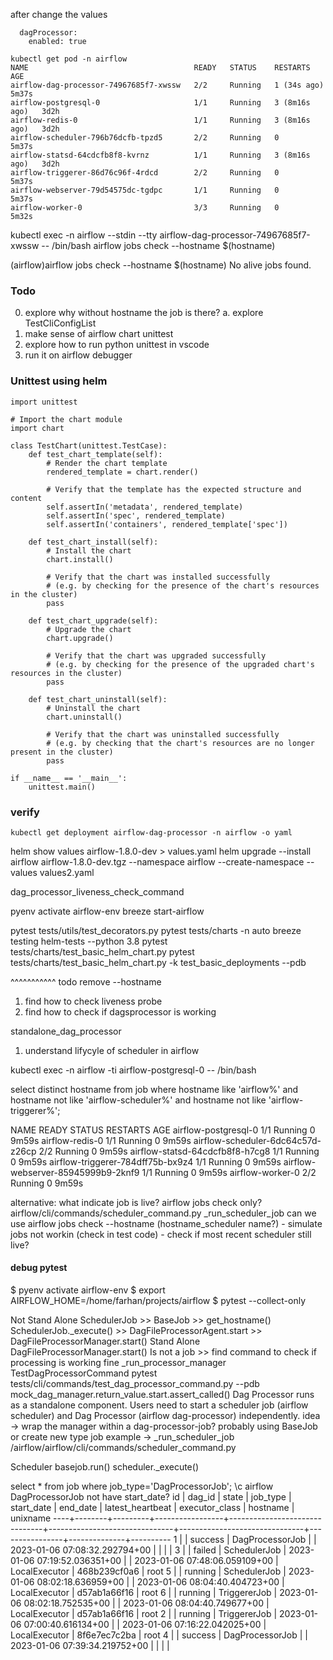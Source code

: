 after change the values
```
  dagProcessor:
    enabled: true
```

```
kubectl get pod -n airflow
NAME                                     READY   STATUS    RESTARTS        AGE
airflow-dag-processor-74967685f7-xwssw   2/2     Running   1 (34s ago)     5m37s
airflow-postgresql-0                     1/1     Running   3 (8m16s ago)   3d2h
airflow-redis-0                          1/1     Running   3 (8m16s ago)   3d2h
airflow-scheduler-796b76dcfb-tpzd5       2/2     Running   0               5m37s
airflow-statsd-64cdcfb8f8-kvrnz          1/1     Running   3 (8m16s ago)   3d2h
airflow-triggerer-86d76c96f-4rdcd        2/2     Running   0               5m37s
airflow-webserver-79d54575dc-tgdpc       1/1     Running   0               5m37s
airflow-worker-0                         3/3     Running   0               5m32s
```


kubectl exec -n airflow --stdin --tty airflow-dag-processor-74967685f7-xwssw -- /bin/bash 
airflow jobs check --hostname $(hostname)

(airflow)airflow jobs check --hostname $(hostname)
No alive jobs found.

### Todo
0. explore why without hostname the job is there?
  a. explore TestCliConfigList  
1. make sense of airflow chart unittest
2. explore how to run python unittest in vscode
3. run it on airflow debugger


### Unittest using helm
```
import unittest

# Import the chart module
import chart

class TestChart(unittest.TestCase):
    def test_chart_template(self):
        # Render the chart template
        rendered_template = chart.render()
        
        # Verify that the template has the expected structure and content
        self.assertIn('metadata', rendered_template)
        self.assertIn('spec', rendered_template)
        self.assertIn('containers', rendered_template['spec'])
        
    def test_chart_install(self):
        # Install the chart
        chart.install()
        
        # Verify that the chart was installed successfully
        # (e.g. by checking for the presence of the chart's resources in the cluster)
        pass
        
    def test_chart_upgrade(self):
        # Upgrade the chart
        chart.upgrade()
        
        # Verify that the chart was upgraded successfully
        # (e.g. by checking for the presence of the upgraded chart's resources in the cluster)
        pass
        
    def test_chart_uninstall(self):
        # Uninstall the chart
        chart.uninstall()
        
        # Verify that the chart was uninstalled successfully
        # (e.g. by checking that the chart's resources are no longer present in the cluster)
        pass

if __name__ == '__main__':
    unittest.main()

``` 


### verify
```
kubectl get deployment airflow-dag-processor -n airflow -o yaml 
```


helm show values airflow-1.8.0-dev > values.yaml
helm upgrade --install airflow airflow-1.8.0-dev.tgz --namespace airflow --create-namespace --values values2.yaml


dag_processor_liveness_check_command

pyenv activate airflow-env
breeze start-airflow


pytest tests/utils/test_decorators.py
pytest tests/charts -n auto
breeze testing helm-tests  --python 3.8 
pytest tests/charts/test_basic_helm_chart.py
pytest tests/charts/test_basic_helm_chart.py -k test_basic_deployments --pdb

^^^^^^^^^^^
todo
remove --hostname
1. find how to check liveness probe
2. find how to check if dagsprocessor is working

standalone_dag_processor

1. understand lifycyle of scheduler in airflow

kubectl exec -n airflow -ti airflow-postgresql-0 -- /bin/bash 

select distinct hostname from job
where hostname like 'airflow%' 
and hostname not like 'airflow-scheduler%'
and hostname not like 'airflow-triggerer%';

NAME                                 READY   STATUS    RESTARTS   AGE
airflow-postgresql-0                 1/1     Running   0          9m59s
airflow-redis-0                      1/1     Running   0          9m59s
airflow-scheduler-6dc64c57d-z26cp    2/2     Running   0          9m59s
airflow-statsd-64cdcfb8f8-h7cg8      1/1     Running   0          9m59s
airflow-triggerer-784dff75b-bx9z4    1/1     Running   0          9m59s
airflow-webserver-85945999b9-2knf9   1/1     Running   0          9m59s
airflow-worker-0                     2/2     Running   0          9m59s


alternative:
    what indicate job is live? airflow jobs check only?
        airflow/cli/commands/scheduler_command.py _run_scheduler_job
    can we use airflow jobs check --hostname (hostname_scheduler name?)
        - simulate jobs not workin (check in test code)
        - check if most recent scheduler still live?

#### debug pytest
$ pyenv activate airflow-env
$ export AIRFLOW_HOME=/home/farhan/projects/airflow
$ pytest --collect-only

Not Stand Alone
    SchedulerJob >> BaseJob >> get_hostname()
    SchedulerJob._execute() >> DagFileProcessorAgent.start >> DagFileProcessorManager.start()
Stand Alone
    DagFileProcessorManager.start()
    Is not a job >> find command to check if processing is working fine
    _run_processor_manager
    TestDagProcessorCommand
    pytest tests/cli/commands/test_dag_processor_command.py --pdb
    mock_dag_manager.return_value.start.assert_called()
    Dag Processor runs as a standalone component. Users need to start a scheduler job (airflow scheduler) and Dag Processor (airflow dag-processor) independently.
    idea -> wrap the manager within a dag-processor-job? probably using BaseJob or create new type job
    example -> _run_scheduler_job
    /airflow/airflow/cli/commands/scheduler_command.py

Scheduler
    basejob.run()
        scheduler._execute()

select * from job where job_type='DagProcessorJob';
\c airflow
DagProcessorJob not have start_date?
 id | dag_id |  state  |    job_type     |          start_date           |           end_date            |       latest_heartbeat        | executor_class |   hostname   | unixname 
----+--------+---------+-----------------+-------------------------------+-------------------------------+-------------------------------+----------------+--------------+----------
  1 |        | success | DagProcessorJob |                               | 2023-01-06 07:08:32.292794+00 |                               |                |              | 
  3 |        | failed  | SchedulerJob    | 2023-01-06 07:19:52.036351+00 |                               | 2023-01-06 07:48:06.059109+00 | LocalExecutor  | 468b239cf0a6 | root
  5 |        | running | SchedulerJob    | 2023-01-06 08:02:18.636959+00 |                               | 2023-01-06 08:04:40.404723+00 | LocalExecutor  | d57ab1a66f16 | root
  6 |        | running | TriggererJob    | 2023-01-06 08:02:18.752535+00 |                               | 2023-01-06 08:04:40.749677+00 | LocalExecutor  | d57ab1a66f16 | root
  2 |        | running | TriggererJob    | 2023-01-06 07:00:40.616134+00 |                               | 2023-01-06 07:16:22.042025+00 | LocalExecutor  | 8f6e7ec7c2ba | root
  4 |        | success | DagProcessorJob |                               | 2023-01-06 07:39:34.219752+00 |                               |                |              | 